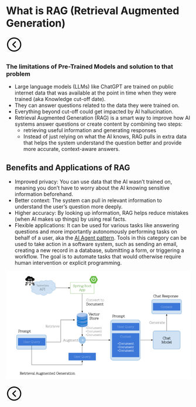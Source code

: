 # What is RAG (Retrieval Augmented Generation)
[<img src="../images/back.png">](../presentation)

### The limitations of Pre-Trained Models and solution to that problem
- Large language models (LLMs) like ChatGPT are trained on public internet data that was available at the point in time when they were trained (aka Knowledge cut-off date). 
- They can answer questions related to the data they were trained on.
- Everything beyond cut-off could get impacted by AI hallucination.
- Retrieval Augmented Generation (RAG) is a smart way to improve how AI systems answer questions or create content by combining two steps:
  - retrieving useful information and generating responses
  - Instead of just relying on what the AI knows, RAG pulls in extra data that helps the system understand the question better and provide more accurate, context-aware answers. 

## Benefits and Applications of RAG
- Improved privacy: You can use data that the AI wasn’t trained on, meaning you don’t have to worry about the AI knowing sensitive information beforehand.
- Better context: The system can pull in relevant information to understand the user’s question more deeply.
- Higher accuracy: By looking up information, RAG helps reduce mistakes (when AI makes up things) by using real facts.
- Flexible applications: It can be used for various tasks like answering questions and more importantly autonomously performing tasks on behalf of a user, aka the [AI Agent pattern](https://blog.whiteprompt.com/mastering-ai-patterns-architectures-knowledge-systems-and-multi-agent-approaches-386064c4bc5a). Tools in this category can be used to take action in a software system, such as sending an email, creating a new record in a database, submitting a form, or triggering a workflow.
  The goal is to automate tasks that would otherwise require human intervention or explicit programming.
  
<img title="Retrieval Augmented Generation (RAG) technique" alt="Alt text" src="/images/rag.png">

[<img src="../images/back.png">](../presentation)
